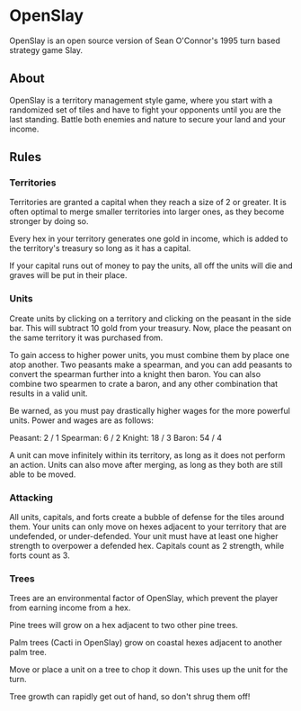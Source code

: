 
# OpenSlay
OpenSlay is an open source version of Sean O'Connor's 1995 turn based strategy game Slay.

## About
OpenSlay is a territory management style game, where you start with a randomized set of tiles and have to fight your opponents until you are the last standing. Battle both enemies and nature to secure your land and your income.

## Rules

### Territories

Territories are granted a capital when they reach a size of 2 or greater. It is often optimal to merge smaller territories into larger ones, as they become stronger by doing so.

Every hex in your territory generates one gold in income, which is added to the territory's treasury so long as it has a capital. 

If your capital runs out of money to pay the units, all off the units will die and graves will be put in their place.

### Units

Create units by clicking on a territory and clicking on the peasant in the side bar. This will subtract 10 gold from your treasury. Now, place the peasant on the same territory it was purchased from.

To gain access to higher power units, you must combine them by place one atop another. Two peasants make a spearman, and you can add peasants to convert the spearman further into a knight then baron. You can also combine two spearmen to crate a baron, and any other combination that results in a valid unit.

Be warned, as you must pay drastically higher wages for the more powerful units. Power and wages are as follows:

Peasant: 2 / 1
Spearman: 6 / 2
Knight: 18 / 3
Baron: 54 / 4

A unit can move infinitely within its territory, as long as it does not perform an action. Units can also move after merging, as long as they both are still able to be moved.

### Attacking

All units, capitals, and forts create a bubble of defense for the tiles around them. Your units can only move on hexes adjacent to your territory that are undefended, or under-defended. Your unit must have at least one higher strength to overpower a defended hex. Capitals count as 2 strength, while forts count as 3.

### Trees
Trees are an environmental factor of OpenSlay, which prevent the player from earning income from a hex.

Pine trees will grow on a hex adjacent to two other pine trees.

Palm trees (Cacti in OpenSlay) grow on coastal hexes adjacent to another palm tree. 

Move or place a unit on a tree to chop it down. This uses up the unit for the turn.

Tree growth can rapidly get out of hand, so don't shrug them off!

